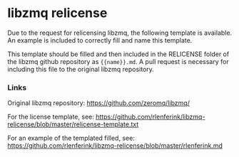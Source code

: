 # libzmq relicense

Due to the request for relicensing libzmq, the following template is available.
An example is included to correctly fill and name this template.

This template should be filled and then included in the RELICENSE folder of the libzmq 
github repository as `{{name}}.md`. A pull request is necessary for including this file to the original libzmq repository.

### Links

Original libzmq repository: https://github.com/zeromq/libzmq/

For the license template, see: https://github.com/rlenferink/libzmq-relicense/blob/master/relicense-template.txt

For an example of the templated filled, see: https://github.com/rlenferink/libzmq-relicense/blob/master/rlenferink.md